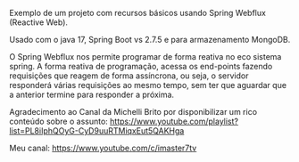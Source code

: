 Exemplo de um projeto com recursos básicos usando Spring Webflux (Reactive Web).

Usado com o java 17, Spring Boot vs 2.7.5 e para armazenamento MongoDB.

O Spring Webflux nos permite programar de forma reativa no eco sistema spring.
A forma reativa de programação, acessa os end-points fazendo requisições que reagem de forma assíncrona, ou seja, o servidor responderá várias requisições ao mesmo tempo, sem ter que aguardar que a anterior termine para responder a próxima.

Agradecimento ao Canal da Michelli Brito por disponibilizar um rico conteúdo sobre o assunto:
https://www.youtube.com/playlist?list=PL8iIphQOyG-CyD9uuRTMiqxEut5QAKHga 

Meu canal:
https://www.youtube.com/c/imaster7tv